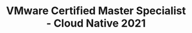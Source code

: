 ---
title: "VMware Certified Master Specialist - Cloud Native 2021"
issueDate: 1 Apr 2021
badgeImage: https://images.credly.com/size/680x680/images/c6a2801c-2220-4398-bd53-eb133db3033f/Vmware_Sp_MS_CloudNative.png
url: https://www.credly.com/badges/cf5345c9-e050-4e66-8833-5b4be584dc53
---